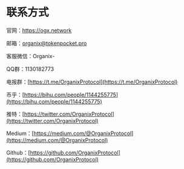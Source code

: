 # 联系方式

官网：https://ogx.network

邮箱：organix@tokenpocket.pro

客服微信：Organix-

QQ群：1130182773

电报群：[https://t.me/OrganixProtocol](https://t.me/OrganixProtocol)

币乎：[https://bihu.com/people/1144255775](https://bihu.com/people/1144255775)

推特：[https://twitter.com/OrganixProtocol](https://twitter.com/OrganixProtocol)

Medium：[https://medium.com/@OrganixProtocol](https://medium.com/@OrganixProtocol)

Github：[https://github.com/OrganixProtocol](https://github.com/OrganixProtocol)

